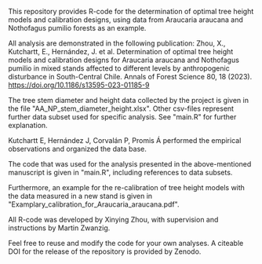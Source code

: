This repository provides R-code for the determination of optimal tree height models and calibration designs, using data from Araucaria araucana and Nothofagus pumilio forests as an example.

All analysis are demonstrated in the following publication:
Zhou, X., Kutchartt, E., Hernández, J. et al. Determination of optimal tree height models and calibration designs for Araucaria araucana and Nothofagus pumilio in mixed stands affected to different levels by anthropogenic disturbance in South-Central Chile. Annals of Forest Science 80, 18 (2023). https://doi.org/10.1186/s13595-023-01185-9

The tree stem diameter and height data collected by the project is given in the file "AA_NP_stem_diameter_height.xlsx". Other csv-files represent further data subset used for specific analysis. See "main.R" for further explanation.

  Kutchartt E, Hernández J, Corvalán P, Promis Á performed the empirical observations and organized the data base.

The code that was used for the analysis presented in the above-mentioned manuscript is given in "main.R", including references to data subsets.

Furthermore, an example for the re-calibration of tree height models with the data measured in a new stand is given in "Examplary_calibration_for_Araucaria_araucana.pdf".

 All R-code was developed by Xinying Zhou, with supervision and instructions by Martin Zwanzig.

Feel free to reuse and modify the code for your own analyses. A citeable DOI for the release of the repository is provided by Zenodo.
